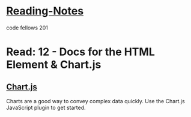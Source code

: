# [Reading-Notes](https://alsosteve.github.io/reading-notes/)
code fellows 201

# Read: 12 - Docs for the HTML <canvas> Element & Chart.js

## [Chart.js](https://www.webdesignerdepot.com/2013/11/easily-create-stunning-animated-charts-with-chart-js/)
Charts are a good way to convey complex data quickly. Use the Chart.js JavaScript plugin to get started.